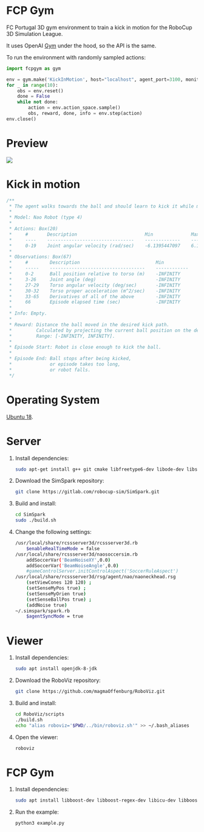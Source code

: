 # FCP Gym

FC Portugal 3D gym environment to train a kick in motion for the RoboCup 3D Simulation League.

It uses OpenAI [Gym](https://gym.openai.com/docs/) under the hood, so the API is the same.

To run the environment with randomly sampled actions:

```python
import fcpgym as gym

env = gym.make('KickInMotion', host="localhost", agent_port=3100, monitor_port=3200)
for _ in range(10):
	obs = env.reset()
	done = False
	while not done:
		action = env.action_space.sample()
		obs, reward, done, info = env.step(action)
env.close()
```

# Preview

[![](http://img.youtube.com/vi/MFrtjojuZAg/0.jpg)](https://youtu.be/MFrtjojuZAg)

# Kick in motion

```cpp
/**
 * The agent walks towards the ball and should learn to kick it while moving.
 * 
 * Model: Nao Robot (type 4)
 * 
 * Actions: Box(20)
 *     #       Description                         Min              Max
 *     ----    --------------------------------    -------------    ------------
 *     0-19    Joint angular velocity (rad/sec)    -6.1395447097    6.1395447097
 * 
 * Observations: Box(67)
 *     #        Description                            Min             Max
 *     -----    -----------------------------------    ------------    ------------
 *     0-2      Ball position relative to torso (m)    -INFINITY       INFINITY
 *     3-26     Joint angle (deg)                      -INFINITY       INFINITY
 *     27-29    Torso angular velocity (deg/sec)       -INFINITY       INFINITY
 *     30-32    Torso proper acceleration (m^2/sec)    -INFINITY       INFINITY
 *     33-65    Derivatives of all of the above        -INFINITY       INFINITY
 *     66       Episode elapsed time (sec)             -INFINITY       INFINITY
 * 
 * Info: Empty.
 * 
 * Reward: Distance the ball moved in the desired kick path.
 *         Calculated by projecting the current ball position on the desired kick path.
 *         Range: [-INFINITY, INFINITY].
 * 
 * Episode Start: Robot is close enough to kick the ball.
 * 
 * Episode End: Ball stops after being kicked,
 *              or episode takes too long,
 *              or robot falls.
 */
```

# Operating System

[Ubuntu 18](http://releases.ubuntu.com/18.04/).

# Server

1. Install dependencies:

    ```bash
    sudo apt-get install g++ git cmake libfreetype6-dev libode-dev libsdl-dev ruby ruby-dev libdevil-dev libboost-dev libboost-thread-dev libboost-regex-dev libboost-system-dev qt4-default
    ```

2. Download the SimSpark repository:

    ```bash
    git clone https://gitlab.com/robocup-sim/SimSpark.git
    ```

3. Build and install:

    ```bash
    cd SimSpark
    sudo ./build.sh
    ```

4. Change the following settings:

    ```bash
    /usr/local/share/rcssserver3d/rcssserver3d.rb
        $enableRealTimeMode = false
    /usr/local/share/rcssserver3d/naosoccersim.rb
        addSoccerVar('BeamNoiseXY',0.0)
        addSoccerVar('BeamNoiseAngle',0.0)
        #gameControlServer.initControlAspect('SoccerRuleAspect')
    /usr/local/share/rcssserver3d/rsg/agent/nao/naoneckhead.rsg
        (setViewCones 120 120) ; 
        (setSenseMyPos true) ;
        (setSenseMyOrien true) 
        (setSenseBallPos true) ; 
        (addNoise true)
    ~/.simspark/spark.rb
        $agentSyncMode = true
    ```

# Viewer

1. Install dependencies:

    ```bash
    sudo apt install openjdk-8-jdk
    ```

2. Download the RoboViz repository:

    ```bash
    git clone https://github.com/magmaOffenburg/RoboViz.git
    ```

3. Build and install:

    ```bash
    cd RoboViz/scripts
    ./build.sh
    echo "alias roboviz='$PWD/../bin/roboviz.sh'" >> ~/.bash_aliases
    ```

4. Open the viewer:

    ```bash
    roboviz
    ```

# FCP Gym

1. Install dependencies:

    ```bash
    sudo apt install libboost-dev libboost-regex-dev libicu-dev libboost-system-dev libboost-program-options-dev libboost-thread-dev zlib1g-dev ruby ruby-dev libfreetype6-dev libode-dev g++ subversion cmake libsdl-dev libdevil-dev qt4-default libgtk2.0-dev libxml2-dev liblua5.1-0-dev libboost-filesystem-dev libgsl-dev python3-dev
    ```

2. Run the example:

    ```bash
    python3 example.py
    ```
